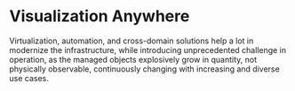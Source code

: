 # Visualization Anywhere
Virtualization, automation, and cross-domain solutions help a lot in modernize the infrastructure, while introducing unprecedented challenge in operation, as the managed objects explosively grow in quantity, not physically observable, continuously changing with increasing and diverse use cases.


